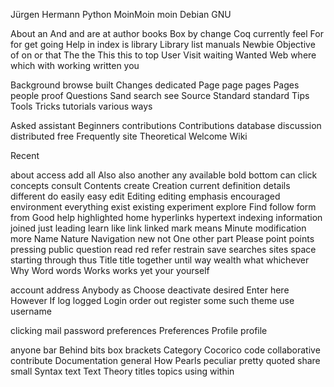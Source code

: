 Jürgen Hermann Python MoinMoin moin
Debian GNU

About an And and are at author books Box by change Coq currently feel For for get going Help in index is library Library list manuals Newbie Objective of on or that The the This this to top User Visit waiting Wanted Web where which with working written you

Background browse built Changes dedicated Page page pages Pages people proof Questions Sand search see Source Standard standard Tips Tools Tricks tutorials various ways

Asked assistant Beginners contributions Contributions database discussion distributed free Frequently site Theoretical Welcome Wiki

Recent

about access add all Also also another any available bold bottom can click concepts consult Contents create Creation current definition details different do easily easy edit Editing editing emphasis encouraged environment everything exist existing experiment explore Find follow form from Good help highlighted home hyperlinks hypertext indexing information joined just leading learn like link linked mark means Minute modification more Name Nature Navigation new not One other part Please point points pressing public question read red refer restrain save searches sites space starting through thus Title title together until way wealth what whichever Why Word words Works works yet your yourself

account address Anybody as Choose deactivate desired Enter here However If log logged Login order out register some such theme use username

clicking mail password preferences Preferences Profile profile

anyone bar Behind bits box brackets Category Cocorico code collaborative contribute Documentation general How Pearls peculiar pretty quoted share small Syntax text Text Theory titles topics using within